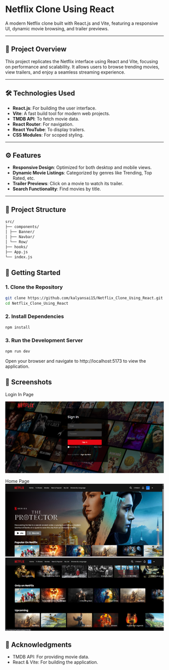 # Netflix Clone Using React

A modern Netflix clone built with React.js and Vite, featuring a responsive UI, dynamic movie browsing, and trailer previews.

---

## 📌 Project Overview

This project replicates the Netflix interface using React and Vite, focusing on performance and scalability. It allows users to browse trending movies, view trailers, and enjoy a seamless streaming experience.

---

## 🛠️ Technologies Used

- **React.js**: For building the user interface.
- **Vite**: A fast build tool for modern web projects.
- **TMDB API**: To fetch movie data.
- **React Router**: For navigation.
- **React YouTube**: To display trailers.
- **CSS Modules**: For scoped styling.

---

## ⚙️ Features

- **Responsive Design**: Optimized for both desktop and mobile views.
- **Dynamic Movie Listings**: Categorized by genres like Trending, Top Rated, etc.
- **Trailer Previews**: Click on a movie to watch its trailer.
- **Search Functionality**: Find movies by title.

---

## 📂 Project Structure

```plaintext
src/
├── components/
│ ├── Banner/
│ ├── Navbar/
│ └── Row/
├── hooks/
├── App.js
└── index.js
```

## 🧪 Getting Started

### 1. Clone the Repository

```bash
git clone https://github.com/kalyansai15/Netflix_Clone_Using_React.git
cd Netflix_Clone_Using_React
```
### 2. Install Dependencies

```bash
npm install
```
### 3. Run the Development Server

```bash
npm run dev
```
Open your browser and navigate to http://localhost:5173 to view the application.

## 📸 Screenshots

Login In Page

![image](/Screenshots/image.png)

Home Page
![image](/Screenshots/image2.png)
![image](/Screenshots/image3.png)

## 📢 Acknowledgments

- TMDB API: For providing movie data.
- React & Vite: For building the application.

